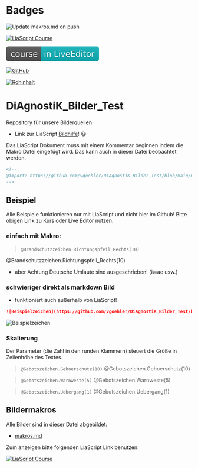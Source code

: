 <!--
author: Volker Göhler
version: 0.2.0
comment: This repository is the collection of free images for the DiAgnostiK Project
@import: https://github.com/vgoehler/DiAgnostiK_Bilder_Test/blob/main/makros.md?raw=true

@me: https://github.com/vgoehler/DiAgnostiK_Bilder_Test/blob/main/README.md
-->

# Badges

![Update makros.md on push](https://github.com/vgoehler/DiAgnostiK_Bilder_Test/actions/workflows/github_workflows_update-makros.yml/badge.svg)

[![LiaScript Course](https://raw.githubusercontent.com/LiaScript/LiaScript/master/badges/course.svg)](https://liascript.github.io/course/?@me?raw=true)

[![LiaScript LiveEditor](https://raw.githubusercontent.com/LiaScript/LiaScript/refs/heads/development/badges/editor.svg)](https://liascript.github.io/LiveEditor/?/show/file/@me?raw=true)

[![GitHub](https://img.shields.io/badge/Ansehen%20auf-GitHub-181717?logo=github)](@me)

[![Rohinhalt](https://img.shields.io/badge/Raw-Inhalt-blue)](@me?raw=true)


# DiAgnostiK_Bilder_Test
Repository für unsere Bilderquellen

- Link zur LiaScript [Bildhilfe](https://liascript.github.io/course/?https://raw.githubusercontent.com/liaScript/docs/master/README.md#24)! 😃

Das  LiaScript Dokument muss mit einem Kommentar beginnen indem die Makro Datei eingefügt wird. Das kann auch in dieser Datei beobachtet werden.

```markdown
<!--
@import: https://github.com/vgoehler/DiAgnostiK_Bilder_Test/blob/main/makros.md?raw=true
-->
```

## Beispiel

Alle Beispiele funktionieren nur mit LiaScript und nicht hier im Github! Bitte obigen Link zu Kurs oder Live Editor nutzen.

### einfach mit Makro:

> `@Brandschutzzeichen.Richtungspfeil_Rechts(10)`

@Brandschutzzeichen.Richtungspfeil_Rechts(10)

- aber Achtung Deutsche Umlaute sind ausgeschrieben! (ä=ae usw.)

### schwieriger direkt als markdown Bild

- funktioniert auch außerhalb von LiaScript!

```md
![Beispielzeichen](https://github.com/vgoehler/DiAgnostiK_Bilder_Test/blob/main/Brandschutzzeichen/Sicherheitszeichen_Brandschutz_Richtungspfeil_Rechts.jpg)
```

![Beispielzeichen](https://github.com/vgoehler/DiAgnostiK_Bilder_Test/blob/main/img/Brandschutzzeichen/Richtungspfeil_Rechts.jpg)<!-- style="height: 10rem;" -->

### Skalierung

Der Parameter (die Zahl in den runden Klammern) steuert die Größe in Zeilenhöhe des Textes.

> `@Gebotszeichen.Gehoerschutz(10)`
@Gebotszeichen.Gehoerschutz(10)

> `@Gebotszeichen.Warnweste(5)`
@Gebotszeichen.Warnweste(5)

> `@Gebotszeichen.Uebergang(1)`
@Gebotszeichen.Uebergang(1)

## Bildermakros

Alle Bilder sind in dieser Datei abgebildet:

- [makros.md](https://github.com/vgoehler/DiAgnostiK_Bilder_Test/blob/main/makros.md)

Zum anzeigen bitte folgenden LiaScript Link benutzen:

[![LiaScript Course](https://raw.githubusercontent.com/LiaScript/LiaScript/master/badges/course.svg)](https://liascript.github.io/course/?https://github.com/vgoehler/DiAgnostiK_Bilder_Test/blob/main/makros.md?raw=true)
